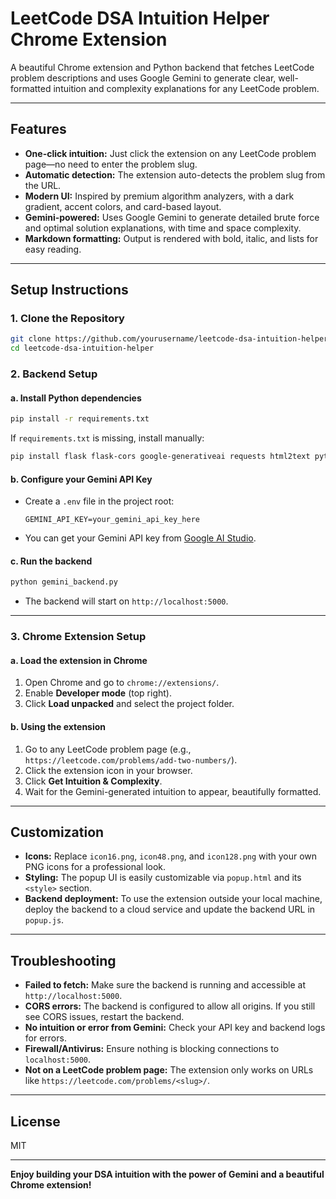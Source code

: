 # LeetCode DSA Intuition Helper Chrome Extension

A beautiful Chrome extension and Python backend that fetches LeetCode problem descriptions and uses Google Gemini to generate clear, well-formatted intuition and complexity explanations for any LeetCode problem.

---

## Features

- **One-click intuition:** Just click the extension on any LeetCode problem page—no need to enter the problem slug.
- **Automatic detection:** The extension auto-detects the problem slug from the URL.
- **Modern UI:** Inspired by premium algorithm analyzers, with a dark gradient, accent colors, and card-based layout.
- **Gemini-powered:** Uses Google Gemini to generate detailed brute force and optimal solution explanations, with time and space complexity.
- **Markdown formatting:** Output is rendered with bold, italic, and lists for easy reading.

---

## Setup Instructions

### 1. Clone the Repository

```bash
git clone https://github.com/yourusername/leetcode-dsa-intuition-helper.git
cd leetcode-dsa-intuition-helper
```

### 2. Backend Setup

#### a. Install Python dependencies

```bash
pip install -r requirements.txt
```
If `requirements.txt` is missing, install manually:
```bash
pip install flask flask-cors google-generativeai requests html2text python-dotenv
```

#### b. Configure your Gemini API Key

- Create a `.env` file in the project root:
  ```
  GEMINI_API_KEY=your_gemini_api_key_here
  ```
- You can get your Gemini API key from [Google AI Studio](https://aistudio.google.com/app/apikey).

#### c. Run the backend

```bash
python gemini_backend.py
```
- The backend will start on `http://localhost:5000`.

---

### 3. Chrome Extension Setup

#### a. Load the extension in Chrome

1. Open Chrome and go to `chrome://extensions/`.
2. Enable **Developer mode** (top right).
3. Click **Load unpacked** and select the project folder.

#### b. Using the extension

1. Go to any LeetCode problem page (e.g., `https://leetcode.com/problems/add-two-numbers/`).
2. Click the extension icon in your browser.
3. Click **Get Intuition & Complexity**.
4. Wait for the Gemini-generated intuition to appear, beautifully formatted.

---

## Customization

- **Icons:** Replace `icon16.png`, `icon48.png`, and `icon128.png` with your own PNG icons for a professional look.
- **Styling:** The popup UI is easily customizable via `popup.html` and its `<style>` section.
- **Backend deployment:** To use the extension outside your local machine, deploy the backend to a cloud service and update the backend URL in `popup.js`.

---

## Troubleshooting

- **Failed to fetch:** Make sure the backend is running and accessible at `http://localhost:5000`.
- **CORS errors:** The backend is configured to allow all origins. If you still see CORS issues, restart the backend.
- **No intuition or error from Gemini:** Check your API key and backend logs for errors.
- **Firewall/Antivirus:** Ensure nothing is blocking connections to `localhost:5000`.
- **Not on a LeetCode problem page:** The extension only works on URLs like `https://leetcode.com/problems/<slug>/`.

---

## License

MIT

---

**Enjoy building your DSA intuition with the power of Gemini and a beautiful Chrome extension!**

